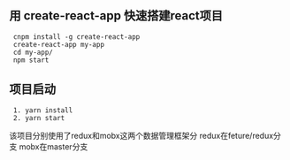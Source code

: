 ## 用 create-react-app  快速搭建react项目
```
 cnpm install -g create-react-app
 create-react-app my-app
 cd my-app/
 npm start
```
## 项目启动

```
 1. yarn install
 2. yarn start
```

该项目分别使用了redux和mobx这两个数据管理框架分
redux在feture/redux分支
mobx在master分支
